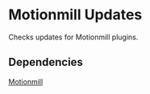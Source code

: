 Motionmill Updates
==================

Checks updates for Motionmill plugins.

Dependencies
------------

[Motionmill](https://github.com/addwittz/motionmill)

